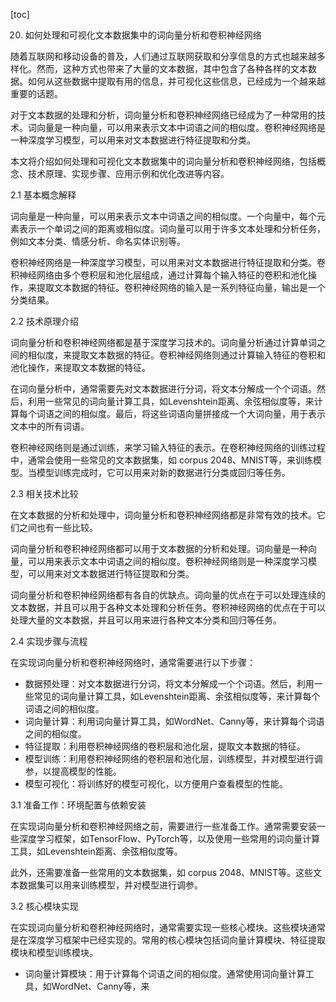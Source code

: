 
[toc]                    
                
                
20. 如何处理和可视化文本数据集中的词向量分析和卷积神经网络

随着互联网和移动设备的普及，人们通过互联网获取和分享信息的方式也越来越多样化。然而，这种方式也带来了大量的文本数据，其中包含了各种各样的文本数据。如何从这些数据中提取有用的信息，并可视化这些信息，已经成为一个越来越重要的话题。

对于文本数据的处理和分析，词向量分析和卷积神经网络已经成为了一种常用的技术。词向量是一种向量，可以用来表示文本中词语之间的相似度。卷积神经网络是一种深度学习模型，可以用来对文本数据进行特征提取和分类。

本文将介绍如何处理和可视化文本数据集中的词向量分析和卷积神经网络，包括概念、技术原理、实现步骤、应用示例和优化改进等内容。

2.1 基本概念解释

词向量是一种向量，可以用来表示文本中词语之间的相似度。一个向量中，每个元素表示一个单词之间的距离或相似度。词向量可以用于许多文本处理和分析任务，例如文本分类、情感分析、命名实体识别等。

卷积神经网络是一种深度学习模型，可以用来对文本数据进行特征提取和分类。卷积神经网络由多个卷积层和池化层组成，通过计算每个输入特征的卷积和池化操作，来提取文本数据的特征。卷积神经网络的输入是一系列特征向量，输出是一个分类结果。

2.2 技术原理介绍

词向量分析和卷积神经网络都是基于深度学习技术的。词向量分析通过计算单词之间的相似度，来提取文本数据的特征。卷积神经网络则通过计算输入特征的卷积和池化操作，来提取文本数据的特征。

在词向量分析中，通常需要先对文本数据进行分词，将文本分解成一个个词语。然后，利用一些常见的词向量计算工具，如Levenshtein距离、余弦相似度等，来计算每个词语之间的相似度。最后，将这些词语向量拼接成一个大词向量，用于表示文本中的所有词语。

卷积神经网络则是通过训练，来学习输入特征的表示。在卷积神经网络的训练过程中，通常会使用一些常见的文本数据集，如 corpus 2048、MNIST等，来训练模型。当模型训练完成时，它可以用来对新的数据进行分类或回归等任务。

2.3 相关技术比较

在文本数据的分析和处理中，词向量分析和卷积神经网络都是非常有效的技术。它们之间也有一些比较。

词向量分析和卷积神经网络都可以用于文本数据的分析和处理。词向量是一种向量，可以用来表示文本中词语之间的相似度。卷积神经网络则是一种深度学习模型，可以用来对文本数据进行特征提取和分类。

词向量分析和卷积神经网络都有各自的优缺点。词向量的优点在于可以处理连续的文本数据，并且可以用于各种文本处理和分析任务。卷积神经网络的优点在于可以处理大量的文本数据，并且可以用来进行各种文本分类和回归等任务。

2.4 实现步骤与流程

在实现词向量分析和卷积神经网络时，通常需要进行以下步骤：

- 数据预处理：对文本数据进行分词，将文本分解成一个个词语。然后，利用一些常见的词向量计算工具，如Levenshtein距离、余弦相似度等，来计算每个词语之间的相似度。
- 词向量计算：利用词向量计算工具，如WordNet、Canny等，来计算每个词语之间的相似度。
- 特征提取：利用卷积神经网络的卷积层和池化层，提取文本数据的特征。
- 模型训练：利用卷积神经网络的卷积层和池化层，训练模型，并对模型进行调参，以提高模型的性能。
- 模型可视化：将训练好的模型可视化，以方便用户查看模型的性能。

3.1 准备工作：环境配置与依赖安装

在实现词向量分析和卷积神经网络之前，需要进行一些准备工作。通常需要安装一些深度学习框架，如TensorFlow、PyTorch等，以及使用一些常用的词向量计算工具，如Levenshtein距离、余弦相似度等。

此外，还需要准备一些常用的文本数据集，如 corpus 2048、MNIST等。这些文本数据集可以用来训练模型，并对模型进行调参。

3.2 核心模块实现

在实现词向量分析和卷积神经网络时，通常需要实现一些核心模块。这些模块通常是在深度学习框架中已经实现的。常用的核心模块包括词向量计算模块、特征提取模块和模型训练模块。

- 词向量计算模块：用于计算每个词语之间的相似度。通常使用词向量计算工具，如WordNet、Canny等，来

